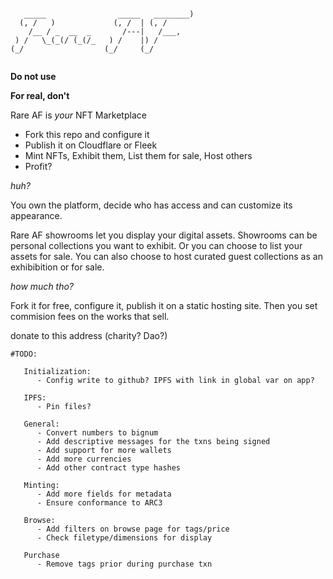 

```

   _____                _____   ________) 
  (, /   )             (, /  | (, /       
    /__ / _  __  _       /---|   /___,    
 ) /   \_(_(/ (_(/_   ) /    |) /         
(_/                  (_/     (_/          
                                          

```

**Do not use**


**For real, don't**

Rare AF is _your_ NFT Marketplace

- Fork this repo and configure it
- Publish it on Cloudflare or Fleek
- Mint NFTs, Exhibit them, List them for sale, Host others
- Profit?


*huh?*

You own the platform, decide who has access and can customize its appearance. 

Rare AF showrooms let you display your digital assets.  Showrooms can be personal collections you want to exhibit. Or you can choose to list your assets for sale. You can also choose to host curated guest collections as an exhibibition or for sale. 


*how much tho?*

Fork it for free, configure it, publish it on a static hosting site. Then you set commision fees on the works that sell.

donate to this address (charity? Dao?)

```
#TODO:

   Initialization:
      - Config write to github? IPFS with link in global var on app?

   IPFS:
      - Pin files?

   General:
      - Convert numbers to bignum
      - Add descriptive messages for the txns being signed
      - Add support for more wallets
      - Add more currencies 
      - Add other contract type hashes

   Minting:
      - Add more fields for metadata
      - Ensure conformance to ARC3

   Browse:
      - Add filters on browse page for tags/price
      - Check filetype/dimensions for display

   Purchase
      - Remove tags prior during purchase txn 
   
```

